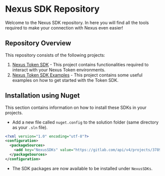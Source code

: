 # Nexus SDK Repository

Welcome to the Nexus SDK repository. In here you will find all the tools required to make your connection with Nexus even easier!

## Repository Overview

This repository consists of the following projects:

1. [Nexus Token SDK](./Nexus.Token.SDK) - This project contains functionalities required to interact with your Nexus Token environments.
2. [Nexus Token SDK Examples](./Nexus.Token.Examples.SDK) - This project contains some useful examples on how to get started with the Token SDK. 

## Installation using Nuget

This section contains information on how to install these SDKs in your projects.

- Add a new file called `nuget.config` to the solution folder (same directory as your `.sln` file).

```xml
<?xml version="1.0" encoding="utf-8"?>
<configuration>
  <packageSources>
    <add key="NexusSDKs" value="https://gitlab.com/api/v4/projects/37897064/packages/nuget/index.json" />
  </packageSources>
</configuration>
```

- The SDK packages are now available to be installed under `NexusSDKs`.